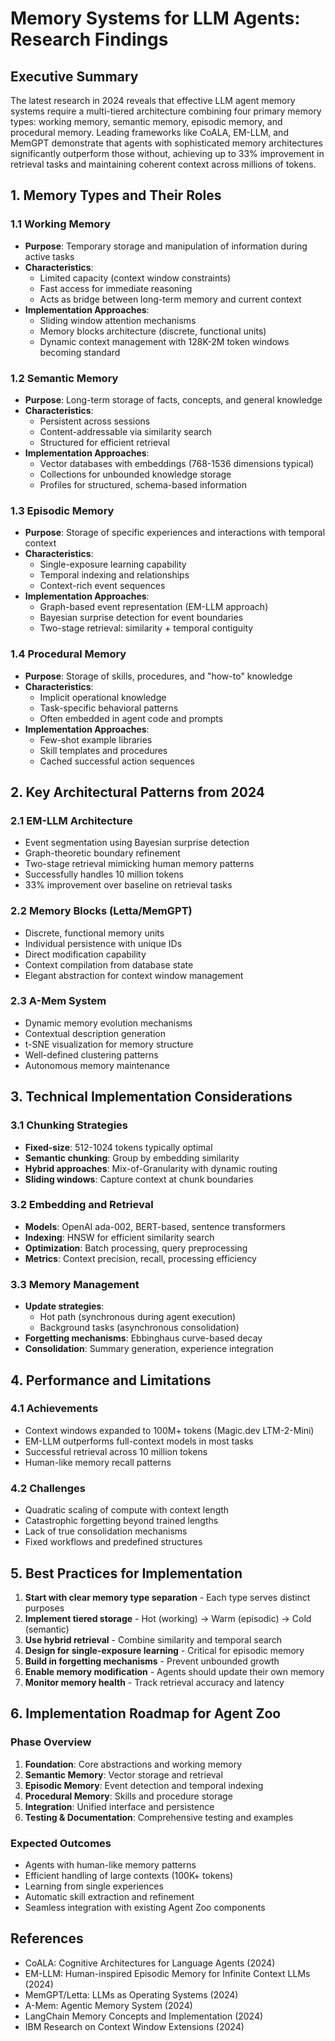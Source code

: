 # Memory Systems for LLM Agents: Research Findings

## Executive Summary

The latest research in 2024 reveals that effective LLM agent memory systems require a multi-tiered architecture combining four primary memory types: working memory, semantic memory, episodic memory, and procedural memory. Leading frameworks like CoALA, EM-LLM, and MemGPT demonstrate that agents with sophisticated memory architectures significantly outperform those without, achieving up to 33% improvement in retrieval tasks and maintaining coherent context across millions of tokens.

## 1. Memory Types and Their Roles

### 1.1 Working Memory
- **Purpose**: Temporary storage and manipulation of information during active tasks
- **Characteristics**:
  - Limited capacity (context window constraints)
  - Fast access for immediate reasoning
  - Acts as bridge between long-term memory and current context
- **Implementation Approaches**:
  - Sliding window attention mechanisms
  - Memory blocks architecture (discrete, functional units)
  - Dynamic context management with 128K-2M token windows becoming standard

### 1.2 Semantic Memory
- **Purpose**: Long-term storage of facts, concepts, and general knowledge
- **Characteristics**:
  - Persistent across sessions
  - Content-addressable via similarity search
  - Structured for efficient retrieval
- **Implementation Approaches**:
  - Vector databases with embeddings (768-1536 dimensions typical)
  - Collections for unbounded knowledge storage
  - Profiles for structured, schema-based information

### 1.3 Episodic Memory
- **Purpose**: Storage of specific experiences and interactions with temporal context
- **Characteristics**:
  - Single-exposure learning capability
  - Temporal indexing and relationships
  - Context-rich event sequences
- **Implementation Approaches**:
  - Graph-based event representation (EM-LLM approach)
  - Bayesian surprise detection for event boundaries
  - Two-stage retrieval: similarity + temporal contiguity

### 1.4 Procedural Memory
- **Purpose**: Storage of skills, procedures, and "how-to" knowledge
- **Characteristics**:
  - Implicit operational knowledge
  - Task-specific behavioral patterns
  - Often embedded in agent code and prompts
- **Implementation Approaches**:
  - Few-shot example libraries
  - Skill templates and procedures
  - Cached successful action sequences

## 2. Key Architectural Patterns from 2024

### 2.1 EM-LLM Architecture
- Event segmentation using Bayesian surprise detection
- Graph-theoretic boundary refinement
- Two-stage retrieval mimicking human memory patterns
- Successfully handles 10 million tokens
- 33% improvement over baseline on retrieval tasks

### 2.2 Memory Blocks (Letta/MemGPT)
- Discrete, functional memory units
- Individual persistence with unique IDs
- Direct modification capability
- Context compilation from database state
- Elegant abstraction for context window management

### 2.3 A-Mem System
- Dynamic memory evolution mechanisms
- Contextual description generation
- t-SNE visualization for memory structure
- Well-defined clustering patterns
- Autonomous memory maintenance

## 3. Technical Implementation Considerations

### 3.1 Chunking Strategies
- **Fixed-size**: 512-1024 tokens typically optimal
- **Semantic chunking**: Group by embedding similarity
- **Hybrid approaches**: Mix-of-Granularity with dynamic routing
- **Sliding windows**: Capture context at chunk boundaries

### 3.2 Embedding and Retrieval
- **Models**: OpenAI ada-002, BERT-based, sentence transformers
- **Indexing**: HNSW for efficient similarity search
- **Optimization**: Batch processing, query preprocessing
- **Metrics**: Context precision, recall, processing efficiency

### 3.3 Memory Management
- **Update strategies**: 
  - Hot path (synchronous during agent execution)
  - Background tasks (asynchronous consolidation)
- **Forgetting mechanisms**: Ebbinghaus curve-based decay
- **Consolidation**: Summary generation, experience integration

## 4. Performance and Limitations

### 4.1 Achievements
- Context windows expanded to 100M+ tokens (Magic.dev LTM-2-Mini)
- EM-LLM outperforms full-context models in most tasks
- Successful retrieval across 10 million tokens
- Human-like memory recall patterns

### 4.2 Challenges
- Quadratic scaling of compute with context length
- Catastrophic forgetting beyond trained lengths
- Lack of true consolidation mechanisms
- Fixed workflows and predefined structures

## 5. Best Practices for Implementation

1. **Start with clear memory type separation** - Each type serves distinct purposes
2. **Implement tiered storage** - Hot (working) → Warm (episodic) → Cold (semantic)
3. **Use hybrid retrieval** - Combine similarity and temporal search
4. **Design for single-exposure learning** - Critical for episodic memory
5. **Build in forgetting mechanisms** - Prevent unbounded growth
6. **Enable memory modification** - Agents should update their own memory
7. **Monitor memory health** - Track retrieval accuracy and latency

## 6. Implementation Roadmap for Agent Zoo

### Phase Overview
1. **Foundation**: Core abstractions and working memory
2. **Semantic Memory**: Vector storage and retrieval
3. **Episodic Memory**: Event detection and temporal indexing
4. **Procedural Memory**: Skills and procedure storage
5. **Integration**: Unified interface and persistence
6. **Testing & Documentation**: Comprehensive testing and examples

### Expected Outcomes
- Agents with human-like memory patterns
- Efficient handling of large contexts (100K+ tokens)
- Learning from single experiences
- Automatic skill extraction and refinement
- Seamless integration with existing Agent Zoo components

## References

- CoALA: Cognitive Architectures for Language Agents (2024)
- EM-LLM: Human-inspired Episodic Memory for Infinite Context LLMs (2024)
- MemGPT/Letta: LLMs as Operating Systems (2024)
- A-Mem: Agentic Memory System (2024)
- LangChain Memory Concepts and Implementation (2024)
- IBM Research on Context Window Extensions (2024)